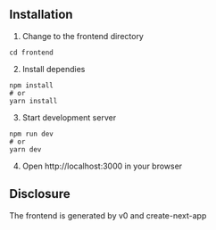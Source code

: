 ## Installation

1. Change to the frontend directory
```
cd frontend
```
2. Install dependies
```
npm install
# or
yarn install
```
3. Start development server
```
npm run dev
# or
yarn dev
```
4. Open http://localhost:3000 in your browser

## Disclosure
The frontend is generated by v0 and create-next-app
